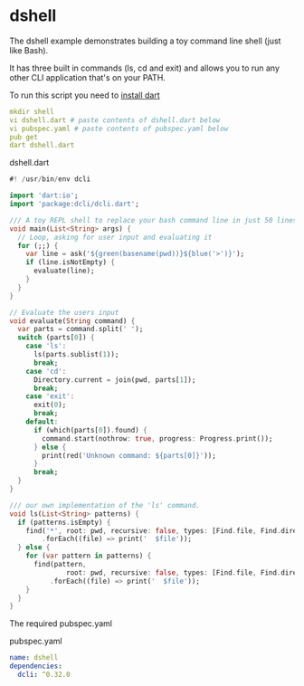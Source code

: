 # dshell

The dshell example demonstrates building a toy command line shell \(just like Bash\).

It has three built in commands \(ls,  cd and exit\) and allows you to run any other CLI application that's on your PATH.

To run this script you need to [install dart](../../dcli-tools-1/dcli-install.md)

```yaml
mkdir shell
vi dshell.dart # paste contents of dshell.dart below
vi pubspec.yaml # paste contents of pubspec.yaml below
pub get
dart dshell.dart
```

dshell.dart

```dart
#! /usr/bin/env dcli

import 'dart:io';
import 'package:dcli/dcli.dart';

/// A toy REPL shell to replace your bash command line in just 50 lines of dart.
void main(List<String> args) {
  // Loop, asking for user input and evaluating it
  for (;;) {
    var line = ask('${green(basename(pwd))}${blue('>')}');
    if (line.isNotEmpty) {
      evaluate(line);
    }
  }
}

// Evaluate the users input
void evaluate(String command) {
  var parts = command.split(' ');
  switch (parts[0]) {
    case 'ls':
      ls(parts.sublist(1));
      break;
    case 'cd':
      Directory.current = join(pwd, parts[1]);
      break;
    case 'exit':
      exit(0);
      break;
    default:
      if (which(parts[0]).found) {
        command.start(nothrow: true, progress: Progress.print());
      } else {
        print(red('Unknown command: ${parts[0]}'));
      }
      break;
  }
}

/// our own implementation of the 'ls' command.
void ls(List<String> patterns) {
  if (patterns.isEmpty) {
    find('*', root: pwd, recursive: false, types: [Find.file, Find.directory])
        .forEach((file) => print('  $file'));
  } else {
    for (var pattern in patterns) {
      find(pattern,
              root: pwd, recursive: false, types: [Find.file, Find.directory])
          .forEach((file) => print('  $file'));
    }
  }
}

```

The required pubspec.yaml

pubspec.yaml

```yaml
name: dshell
dependencies: 
  dcli: ^0.32.0
```

